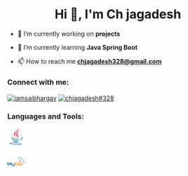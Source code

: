<h1 align="center">Hi 👋, I'm Ch jagadesh</h1>

- 🔭 I’m currently working on **projects**

- 🌱 I’m currently learning **Java Spring Boot**

- 📫 How to reach me **chjagadesh328@gmail.com**

<h3 align="left">Connect with me:</h3>
<p align="left">
<a href="https://linkedin.com/in/iamsaibhargav" target="blank"><img align="center" src="https://raw.githubusercontent.com/rahuldkjain/github-profile-readme-generator/master/src/images/icons/Social/linked-in-alt.svg" alt="iamsaibhargav" height="30" width="40" /></a>
<a href="[https://instagram.com/chjagadesh#328](https://www.instagram.com/chintu_jagadesh/)" target="blank"><img align="center" src="https://raw.githubusercontent.com/rahuldkjain/github-profile-readme-generator/master/src/images/icons/Social/instagram.svg" alt="chjagadesh#328" height="30" width="40" /></a>
</p>

<h3 align="left">Languages and Tools:</h3>
<p align="left"> <a href="https://www.arduino.cc/" target="_blank" rel="noreferrer"> <img src="https://raw.githubusercontent.com/devicons/devicon/master/icons/java/java-original.svg" alt="java" width="40" height="40"/> </a> 
  
  <a href="https://www.mysql.com/" target="_blank" rel="noreferrer"> <img src="https://raw.githubusercontent.com/devicons/devicon/master/icons/mysql/mysql-original-wordmark.svg" alt="mysql" width="40" height="40"/> </a>  </p>
